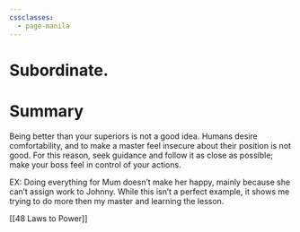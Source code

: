 ```yaml
---
cssclasses:
  - page-manila
---
```

# Subordinate.
# Summary
Being better than your superiors is not a good idea. Humans desire comfortability, and to make a master feel insecure about their position is not good. For this reason, seek guidance and follow it as close as possible; make your boss feel in control of your actions.

EX: Doing everything for Mum doesn’t make her happy, mainly because she can’t assign work to Johnny. While this isn’t a perfect example, it shows me trying to do more then my master and learning the lesson.

[[48 Laws to Power]]